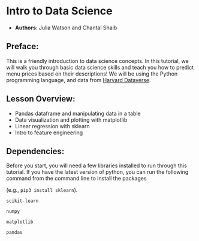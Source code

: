 # Intro to Data Science

 - **Authors**: Julia Watson and Chantal Shaib 

## Preface: ##

This is a friendly introduction to data science concepts. In this tutorial, we will walk you through basic data science skills and teach you how to predict menu prices based on their descriptions! We will be using the Python programming language, and data from [Harvard Dataverse](https://dataverse.harvard.edu/dataset.xhtml?persistentId=doi:10.7910/DVN/QMLCPD).


## Lesson Overview: ##

* Pandas dataframe and manipulating data in a table 
* Data visualization and plotting with matplotlib
* Linear regression with sklearn
* Intro to feature engineering


## Dependencies: ## 
Before you start, you will need a few libraries installed to run through this tutorial. If you have the latest version of python, you can run the following command from the command line to install the packages

(e.g., `pip3 install sklearn`). 

  `scikit-learn`
  
  
  `numpy`
  
  
  `matplotlib`
  
  
  `pandas`
  

